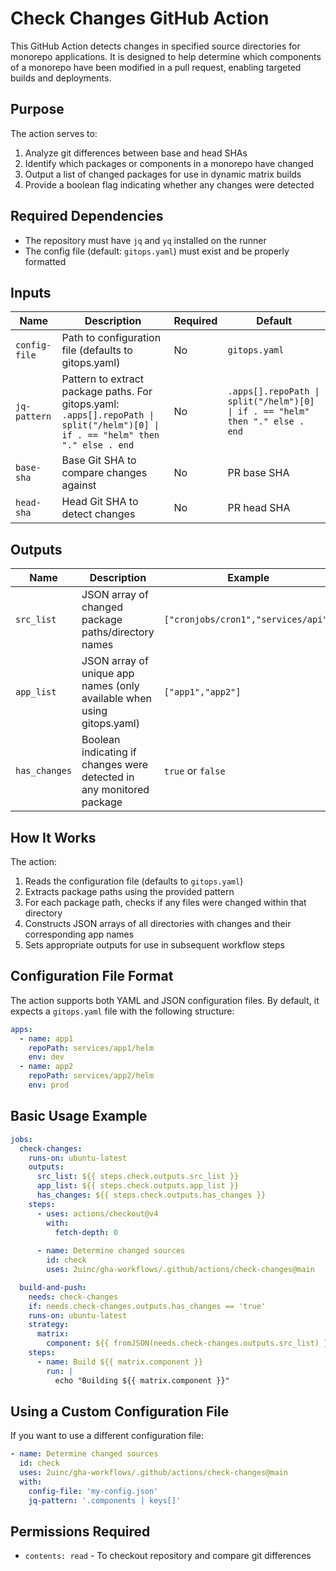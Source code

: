 # Check Changes GitHub Action

This GitHub Action detects changes in specified source directories for monorepo applications. It is designed to help determine which components of a monorepo have been modified in a pull request, enabling targeted builds and deployments.

## Purpose

The action serves to:

1. Analyze git differences between base and head SHAs
2. Identify which packages or components in a monorepo have changed
3. Output a list of changed packages for use in dynamic matrix builds
4. Provide a boolean flag indicating whether any changes were detected

## Required Dependencies

- The repository must have `jq` and `yq` installed on the runner
- The config file (default: `gitops.yaml`) must exist and be properly formatted

## Inputs

| Name          | Description                                                                                                                      | Required | Default                                                                       |
| ------------- | -------------------------------------------------------------------------------------------------------------------------------- | -------- | ----------------------------------------------------------------------------- |
| `config-file` | Path to configuration file (defaults to gitops.yaml)                                                                             | No       | `gitops.yaml`                                                                 |
| `jq-pattern`  | Pattern to extract package paths. For gitops.yaml: `.apps[].repoPath \| split("/helm")[0] \| if . == "helm" then "." else . end` | No       | `.apps[].repoPath \| split("/helm")[0] \| if . == "helm" then "." else . end` |
| `base-sha`    | Base Git SHA to compare changes against                                                                                          | No       | PR base SHA                                                                   |
| `head-sha`    | Head Git SHA to detect changes                                                                                                   | No       | PR head SHA                                                                   |

## Outputs

| Name          | Description                                                            | Example                             |
| ------------- | ---------------------------------------------------------------------- | ----------------------------------- |
| `src_list`    | JSON array of changed package paths/directory names                    | `["cronjobs/cron1","services/api"]` |
| `app_list`    | JSON array of unique app names (only available when using gitops.yaml) | `["app1","app2"]`                   |
| `has_changes` | Boolean indicating if changes were detected in any monitored package   | `true` or `false`                   |

## How It Works

The action:

1. Reads the configuration file (defaults to `gitops.yaml`)
2. Extracts package paths using the provided pattern
3. For each package path, checks if any files were changed within that directory
4. Constructs JSON arrays of all directories with changes and their corresponding app names
5. Sets appropriate outputs for use in subsequent workflow steps

## Configuration File Format

The action supports both YAML and JSON configuration files. By default, it expects a `gitops.yaml` file with the following structure:

```yaml
apps:
  - name: app1
    repoPath: services/app1/helm
    env: dev
  - name: app2
    repoPath: services/app2/helm
    env: prod
```

## Basic Usage Example

```yaml
jobs:
  check-changes:
    runs-on: ubuntu-latest
    outputs:
      src_list: ${{ steps.check.outputs.src_list }}
      app_list: ${{ steps.check.outputs.app_list }}
      has_changes: ${{ steps.check.outputs.has_changes }}
    steps:
      - uses: actions/checkout@v4
        with:
          fetch-depth: 0
          
      - name: Determine changed sources
        id: check
        uses: 2uinc/gha-workflows/.github/actions/check-changes@main

  build-and-push:
    needs: check-changes
    if: needs.check-changes.outputs.has_changes == 'true'
    runs-on: ubuntu-latest
    strategy:
      matrix:
        component: ${{ fromJSON(needs.check-changes.outputs.src_list) }}
    steps:
      - name: Build ${{ matrix.component }}
        run: |
          echo "Building ${{ matrix.component }}"
```

## Using a Custom Configuration File

If you want to use a different configuration file:

```yaml
- name: Determine changed sources
  id: check
  uses: 2uinc/gha-workflows/.github/actions/check-changes@main
  with:
    config-file: 'my-config.json'
    jq-pattern: '.components | keys[]'
```

## Permissions Required

- `contents: read` - To checkout repository and compare git differences
